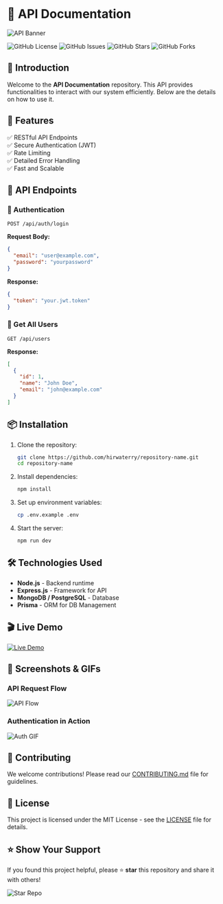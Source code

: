 # 📌 API Documentation

![API Banner](https://www.shutterstock.com/image-photo/female-hands-laptop-virtual-screen-600nw-2400645485.jpg)

![GitHub License](https://img.shields.io/github/license/hirwaterry/repository-name?style=for-the-badge)
![GitHub Issues](https://img.shields.io/github/issues/hirwaterry/repository-name?style=for-the-badge)
![GitHub Stars](https://img.shields.io/github/stars/hirwaterry/repository-name?style=for-the-badge)
![GitHub Forks](https://img.shields.io/github/forks/hirwaterry/repository-name?style=for-the-badge)

## 🚀 Introduction
Welcome to the **API Documentation** repository. This API provides functionalities to interact with our system efficiently. Below are the details on how to use it.

## 📌 Features
✅ RESTful API Endpoints  
✅ Secure Authentication (JWT)  
✅ Rate Limiting  
✅ Detailed Error Handling  
✅ Fast and Scalable

## 📄 API Endpoints
### 🔑 Authentication
```http
POST /api/auth/login
```
**Request Body:**
```json
{
  "email": "user@example.com",
  "password": "yourpassword"
}
```

**Response:**
```json
{
  "token": "your.jwt.token"
}
```

### 📃 Get All Users
```http
GET /api/users
```
**Response:**
```json
[
  {
    "id": 1,
    "name": "John Doe",
    "email": "john@example.com"
  }
]
```

## 📦 Installation
1. Clone the repository:
   ```sh
   git clone https://github.com/hirwaterry/repository-name.git
   cd repository-name
   ```
2. Install dependencies:
   ```sh
   npm install
   ```
3. Set up environment variables:
   ```sh
   cp .env.example .env
   ````
4. Start the server:
   ```sh
   npm run dev
   ```

## 🛠 Technologies Used
- **Node.js** - Backend runtime
- **Express.js** - Framework for API
- **MongoDB / PostgreSQL** - Database
- **Prisma** - ORM for DB Management

## 🎬 Live Demo
[![Live Demo](https://img.shields.io/badge/Live-Demo-green?style=for-the-badge&logo=vercel)](https://your-api-live-demo.com)

## 📸 Screenshots & GIFs
### API Request Flow
![API Flow](https://via.placeholder.com/800x400?text=API+Flow)

### Authentication in Action
![Auth GIF](https://media.giphy.com/media/l41lI4bYmcsPJX9Go/giphy.gif)

## 🤝 Contributing
We welcome contributions! Please read our [CONTRIBUTING.md](CONTRIBUTING.md) file for guidelines.

## 📄 License
This project is licensed under the MIT License - see the [LICENSE](LICENSE) file for details.

## ⭐ Show Your Support
If you found this project helpful, please ⭐ **star** this repository and share it with others!

![Star Repo](https://starchart.cc/hirwaterry/repository-name.svg)

